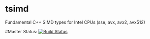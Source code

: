 # tsimd
Fundamental C++ SIMD types for Intel CPUs (sse, avx, avx2, avx512)

#Master Status: [![Build Status](https://travis-ci.org/jeffamstutz/tsimd.svg?branch=master)](https://travis-ci.org/jeffamstutz/tsimd)
